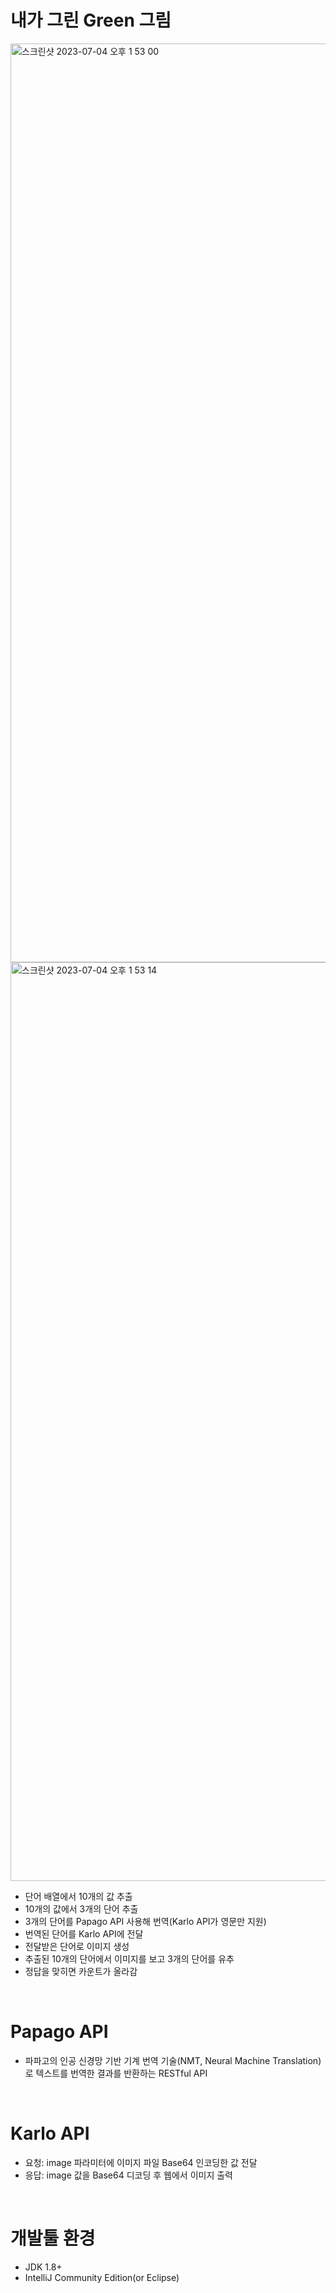  # 내가 그린 Green 그림

<img width="1470" alt="스크린샷 2023-07-04 오후 1 53 00" src="https://github.com/junseokeee/Game-with-JAVA-OpenAPI/assets/88473134/7eea5714-2daa-4bbd-b525-a87781f40b3b">
<img width="1470" alt="스크린샷 2023-07-04 오후 1 53 14" src="https://github.com/junseokeee/Game-with-JAVA-OpenAPI/assets/88473134/560dd19f-0142-4829-bbbb-e38c2fab0ada">

<br/>

 - 단어 배열에서 10개의 값 추출
 - 10개의 값에서 3개의 단어 추출
 - 3개의 단어를 Papago API 사용해 번역(Karlo API가 영문만 지원)
 - 번역된 단어를 Karlo API에 전달
 - 전달받은 단어로 이미지 생성
 - 추출된 10개의 단어에서 이미지를 보고 3개의 단어를 유추
 - 정답을 맞히면 카운트가 올라감
   
<br/>

# Papago API
 - 파파고의 인공 신경망 기반 기계 번역 기술(NMT, Neural Machine Translation)로 텍스트를 번역한 결과를 반환하는 RESTful API

<br/>

# Karlo API
 - 요청: image 파라미터에 이미지 파일 Base64 인코딩한 값 전달
 - 응답: image 값을 Base64 디코딩 후 웹에서 이미지 출력

<br/>

# 개발툴 환경
 - JDK 1.8+
 - IntelliJ Community Edition(or Eclipse)
